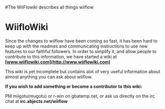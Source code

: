 #The WiiFlowiki describes all things wiiflow

# WiifloWiki #
Since the changes to wiiflow have been coming so fast, it has been hard to keep up with the readmes and communicating instructions to use new features to our faithful followers.  In order to simplify it, and allow people to contribute to this information, we have started a  wiki at **[www.wiiflowiki.com](http://www.wiiflowiki.com)**

This wiki is yet incomplete but contains alot of very useful information about almost anything you can ask about wiiflow.

**If you wish to add something or become a contributor to this wiki:**

PM miigotu(mugotu) or r-win on gbatemp.net, or ask us directly on the irc chat at **irc.abjects.net/wiiflow**